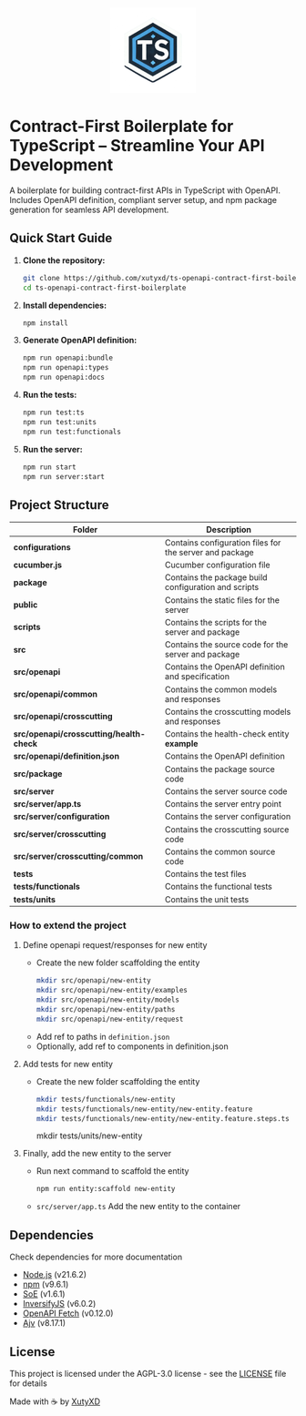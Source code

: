 <p align="center">
  <a href="https://github.com/xutyxd/ts-openapi-contract-first-boilerplate">
    <picture>
      <source srcset="./ts-contract-first-logo.png" width="150">
      <img alt="TS Contract First logo" src="./ts-contract-first-logo.png" width="150">
    </picture>
  </a>
</p>

# Contract-First Boilerplate for TypeScript – Streamline Your API Development

A boilerplate for building contract-first APIs in TypeScript with OpenAPI. Includes OpenAPI definition, compliant server setup, and npm package generation for seamless API development.


## Quick Start Guide

1. **Clone the repository:**
   ```bash
   git clone https://github.com/xutyxd/ts-openapi-contract-first-boilerplate
   cd ts-openapi-contract-first-boilerplate

2. **Install dependencies:**
   ```bash
   npm install
   ```

3. **Generate OpenAPI definition:**
   ```bash
   npm run openapi:bundle
   npm run openapi:types
   npm run openapi:docs
   ```

4. **Run the tests:**
   ```bash
   npm run test:ts
   npm run test:units
   npm run test:functionals
   ```

5. **Run the server:**
   ```bash
   npm run start
   npm run server:start
   ```

## Project Structure

| Folder | Description |
| ------ | ----------- |
| **configurations** | Contains configuration files for the server and package |
| **cucumber.js** | Cucumber configuration file |
| **package** | Contains the package build configuration and scripts |
| **public** | Contains the static files for the server |
| **scripts** | Contains the scripts for the server and package |
| **src** | Contains the source code for the server and package |
| **src/openapi** | Contains the OpenAPI definition and specification |
| **src/openapi/common** | Contains the common models and responses |
| **src/openapi/crosscutting** | Contains the crosscutting models and responses |
| **src/openapi/crosscutting/health-check** | Contains the health-check entity **example** |
| **src/openapi/definition.json** | Contains the OpenAPI definition |
| **src/package** | Contains the package source code |
| **src/server** | Contains the server source code |
| **src/server/app.ts** | Contains the server entry point |
| **src/server/configuration** | Contains the server configuration |
| **src/server/crosscutting** | Contains the crosscutting source code |
| **src/server/crosscutting/common** | Contains the common source code |
| **tests** | Contains the test files |
| **tests/functionals** | Contains the functional tests |
| **tests/units** | Contains the unit tests |

### How to extend the project

1. Define openapi request/responses for new entity
   - Create the new folder scaffolding the entity
       ```bash
       mkdir src/openapi/new-entity
       mkdir src/openapi/new-entity/examples
       mkdir src/openapi/new-entity/models
       mkdir src/openapi/new-entity/paths
       mkdir src/openapi/new-entity/request
       ```
    - Add ref to paths in `definition.json`
    - Optionally, add ref to components in definition.json

2. Add tests for new entity
    - Create the new folder scaffolding the entity
        ```bash
        mkdir tests/functionals/new-entity
        mkdir tests/functionals/new-entity/new-entity.feature
        mkdir tests/functionals/new-entity/new-entity.feature.steps.ts
        ```

        mkdir tests/units/new-entity

3. Finally, add the new entity to the server
    - Run next command to scaffold the entity
        ```bash
        npm run entity:scaffold new-entity
        ```
    - `src/server/app.ts` Add the new entity to the container

## Dependencies
Check dependencies for more documentation
- [Node.js](https://nodejs.org/en/) (v21.6.2)
- [npm](https://www.npmjs.com/) (v9.6.1)
- [SoE](https://github.com/xutyxd/server-over-express) (v1.6.1)
- [InversifyJS](https://github.com/inversify/InversifyJS) (v6.0.2)
- [OpenAPI Fetch](https://github.com/xutyxd/openapi-fetch) (v0.12.0)
- [Ajv](https://github.com/ajv-validator/ajv) (v8.17.1)

## License

This project is licensed under the AGPL-3.0 license - see the [LICENSE](LICENSE) file for details

<p align="left">
  Made with ☕ by
  <a href="https://github.com/xutyxd">
    XutyXD
  </a>
</p>